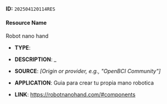 
**ID:** `202504120114RES`
#### **Resource Name**
Robot nano hand
- **TYPE**: 
    
- **DESCRIPTION**: _
    
- **SOURCE**: _[Origin or provider, e.g., "OpenBCI Community"]_
    
- **APPLICATION**: Guia para crear tu propia mano robotica


- **LINK**: https://robotnanohand.com/#components